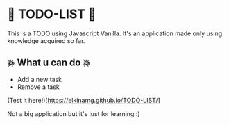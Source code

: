 # :rocket: TODO-LIST :rocket:

This is a TODO using Javascript Vanilla. It's an application made only using knowledge acquired so far.

## :boom: What u can do :boom:

- Add a new task
- Remove a task

(Test it here!)[https://elkinamg.github.io/TODO-LIST/]

Not a big application but it's just for learning :)